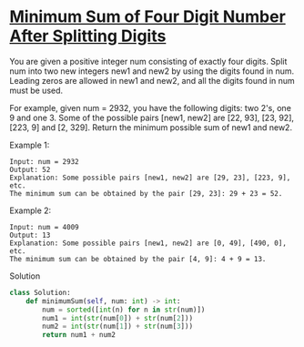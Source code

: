 # [Minimum Sum of Four Digit Number After Splitting Digits](https://leetcode.com/problems/minimum-sum-of-four-digit-number-after-splitting-digits/)

You are given a positive integer num consisting of exactly four digits. Split num into two new integers new1 and new2 by
using the digits found in num. Leading zeros are allowed in new1 and new2, and all the digits found in num must be used.

For example, given num = 2932, you have the following digits: two 2's, one 9 and one 3. Some of the possible pairs 
[new1, new2] are [22, 93], [23, 92], [223, 9] and [2, 329].
Return the minimum possible sum of new1 and new2.

Example 1:
```
Input: num = 2932
Output: 52
Explanation: Some possible pairs [new1, new2] are [29, 23], [223, 9], etc.
The minimum sum can be obtained by the pair [29, 23]: 29 + 23 = 52.
```
Example 2:
```
Input: num = 4009
Output: 13
Explanation: Some possible pairs [new1, new2] are [0, 49], [490, 0], etc. 
The minimum sum can be obtained by the pair [4, 9]: 4 + 9 = 13.
```
Solution
```python
class Solution:
    def minimumSum(self, num: int) -> int:
        num = sorted([int(n) for n in str(num)])
        num1 = int(str(num[0]) + str(num[2]))
        num2 = int(str(num[1]) + str(num[3]))
        return num1 + num2
```